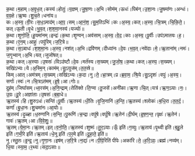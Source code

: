 

  
क॒था।म॒हाम्।अ॒वृ॒ध॒त्।कस्य॑।होतुः॑।य॒ज्ञम्।जु॒षा॒णः।अ॒भि।सोम॑म्।ऊधः॑।पिब॑न्।उ॒शा॒नः।जु॒षमा॑णः।अन्धः॑।व॒व॒क्षे।ऋ॒ष्वः।शु॒च॒ते।धना॑य॥  
कः।अ॒स्य॒।वी॒रः।स॒ध॒ऽमाद॑म्।आ॒प॒।सम्।आ॒नं॒श॒।सु॒म॒तिऽभिः॑।कः।अ॒स्य॒।कत्।अ॒स्य॒।चि॒त्रम्।चि॒कि॒ते॒।कत्।ऊ॒ती।वृ॒धे।भु॒व॒त्।श॒श॒मा॒नस्य॑।यज्योः॑॥  
क॒था।शृ॒णो॒ति॒।हू॒यमा॑नम्।इन्द्रः॑।क॒था।शृ॒ण्वन्।अव॑साम्।अ॒स्य॒।वे॒द॒।काः।अ॒स्य॒।पू॒र्वीः।उप॑ऽमातयः।ह॒।क॒था।ए॒न॒म्।आहुः॑।पपु॑रिम्।ज॒रि॒त्रे॥  
क॒था।स॒ऽबाधः॑।श॒श॒मा॒नः।अ॒स्य॒।नश॑त्।अ॒भि।द्रवि॑णम्।दीध्या॑नः।दे॒वः।भ॒व॒त्।नवे॑दाः।मे॒।ऋ॒ताना॑म्।नमः॑।ज॒गृ॒भ्वान्।अ॒भि।यत्।जुजो॑षत्॥  
क॒था।कत्।अ॒स्याः।उ॒षसः॑।विऽउ॑ष्टौ।दे॒वः।मर्त॑स्य।स॒ख्यम्।जु॒जो॒ष॒।क॒था।कत्।अ॒स्य॒।स॒ख्यम्।सखि॑ऽभ्यः।ये।अ॒स्मि॒न्।काम॑म्।सु॒ऽयुज॑म्।त॒त॒स्रे॥  
किम्।आत्।अम॑त्रम्।स॒ख्यम्।सखि॑ऽभ्यः।क॒दा।नु।ते॒।भ्रा॒त्रम्।प्र।ब्र॒वा॒म॒।श्रि॒ये।सु॒ऽदृशः॑।वपुः॑।अ॒स्य॒।सर्गाः॑।स्वः॑।न।चि॒त्रऽत॑मम्।इ॒षे॒।आ।गोः॥  
दुह॑म्।जिघां॑सम्।ध्व॒रस॑म्।अ॒नि॒न्द्राम्।तेति॑क्ते।ति॒ग्मा।तु॒जसे॑।अनी॑का।ऋ॒णा।चि॒त्।यत्र॑।ऋ॒ण॒ऽयाः।नः॒।उ॒ग्रः।दू॒रे।अज्ञा॑ताः।उ॒षसः॑।ब॒बा॒धे॥  
ऋ॒तस्य॑।हि।शु॒रुऽधः॑।सन्ति॑।पू॒र्वीः।ऋ॒तस्य॑।धी॒तिः।वृ॒जि॒नानि॑।ह॒न्ति॒।ऋ॒तस्य॑।श्लोकः॑।ब॒धि॒रा।त॒त॒र्द॒।कर्णा॑।बु॒धा॒नः।शु॒चमा॑नः।आ॒योः॥  
ऋ॒तस्य॑।दृ॒ळ्हा।ध॒रुणा॑नि।स॒न्ति॒।पु॒रूणि॑।च॒न्द्रा।वपु॑षे।वपूं॑षि।ऋ॒तेन॑।दी॒र्घम्।इ॒ष॒ण॒न्त॒।पृक्षः॑।ऋ॒तेन॑।गावः॑।ऋ॒तम्।आ।वि॒वे॒शुः॒॥  
ऋ॒तम्।ये॒मा॒नः।ऋ॒तम्।इत्।व॒नो॒ति॒।ऋ॒तस्य॑।शुष्मः॑।तु॒र॒ऽयाः।ऊँ॒ इति॑।ग॒व्युः।ऋ॒ताय॑।पृ॒थ्वी इति॑।ब॒हु॒ले इति॑।ग॒भी॒रे इति॑।ऋ॒ताय॑।धे॒नू इति॑।प॒र॒मे इति॑।दु॒हा॒ते॒ इति॑॥  
नु।स्तु॒तः।इ॒न्द्र॒।नु।गृ॒णा॒नः।इष॑म्।ज॒रि॒त्रे।न॒द्यः॑।न।पी॒पे॒रिति॑ पीपेः।अका॑रि।ते॒।ह॒रि॒ऽवः॒।ब्रह्म॑।नव्य॑म्।धि॒या।स्या॒म॒।र॒थ्यः॑।सदा॒ऽसाः॥  
